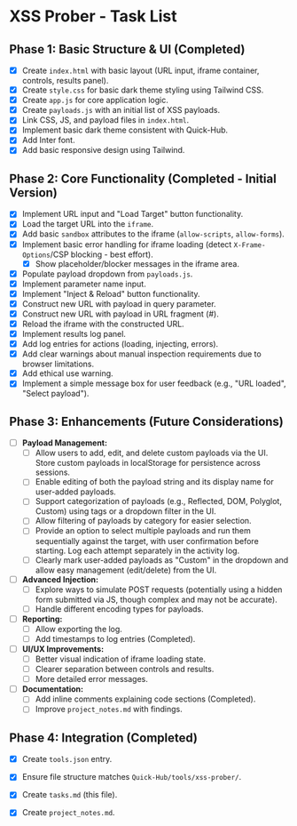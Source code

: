 # XSS Prober - Task List

## Phase 1: Basic Structure & UI (Completed)

* [x] Create `index.html` with basic layout (URL input, iframe container, controls, results panel).
* [x] Create `style.css` for basic dark theme styling using Tailwind CSS.
* [x] Create `app.js` for core application logic.
* [x] Create `payloads.js` with an initial list of XSS payloads.
* [x] Link CSS, JS, and payload files in `index.html`.
* [x] Implement basic dark theme consistent with Quick-Hub.
* [x] Add Inter font.
* [x] Add basic responsive design using Tailwind.

## Phase 2: Core Functionality (Completed - Initial Version)

* [x] Implement URL input and "Load Target" button functionality.
* [x] Load the target URL into the `iframe`.
* [x] Add basic `sandbox` attributes to the iframe (`allow-scripts`, `allow-forms`).
* [x] Implement basic error handling for iframe loading (detect `X-Frame-Options`/CSP blocking - best effort).
    * [x] Show placeholder/blocker messages in the iframe area.
* [x] Populate payload dropdown from `payloads.js`.
* [x] Implement parameter name input.
* [x] Implement "Inject & Reload" button functionality.
* [x] Construct new URL with payload in query parameter.
* [x] Construct new URL with payload in URL fragment (#).
* [x] Reload the iframe with the constructed URL.
* [x] Implement results log panel.
* [x] Add log entries for actions (loading, injecting, errors).
* [x] Add clear warnings about manual inspection requirements due to browser limitations.
* [x] Add ethical use warning.
* [x] Implement a simple message box for user feedback (e.g., "URL loaded", "Select payload").

## Phase 3: Enhancements (Future Considerations)

* [ ] **Payload Management:**
    * [ ] Allow users to add, edit, and delete custom payloads via the UI. Store custom payloads in localStorage for persistence across sessions.
    * [ ] Enable editing of both the payload string and its display name for user-added payloads.
    * [ ] Support categorization of payloads (e.g., Reflected, DOM, Polyglot, Custom) using tags or a dropdown filter in the UI.
    * [ ] Allow filtering of payloads by category for easier selection.
    * [ ] Provide an option to select multiple payloads and run them sequentially against the target, with user confirmation before starting. Log each attempt separately in the activity log.
    * [ ] Clearly mark user-added payloads as "Custom" in the dropdown and allow easy management (edit/delete) from the UI.
* [ ] **Advanced Injection:**
    * [ ] Explore ways to simulate POST requests (potentially using a hidden form submitted via JS, though complex and may not be accurate).
    * [ ] Handle different encoding types for payloads.
* [ ] **Reporting:**
    * [ ] Allow exporting the log.
    * [ ] Add timestamps to log entries (Completed).
* [ ] **UI/UX Improvements:**
    * [ ] Better visual indication of iframe loading state.
    * [ ] Clearer separation between controls and results.
    * [ ] More detailed error messages.
* [ ] **Documentation:**
    * [ ] Add inline comments explaining code sections (Completed).
    * [ ] Improve `project_notes.md` with findings.

## Phase 4: Integration (Completed)

* [x] Create `tools.json` entry.
* [x] Ensure file structure matches `Quick-Hub/tools/xss-prober/`.
* [x] Create `tasks.md` (this file).
* [x] Create `project_notes.md`.

